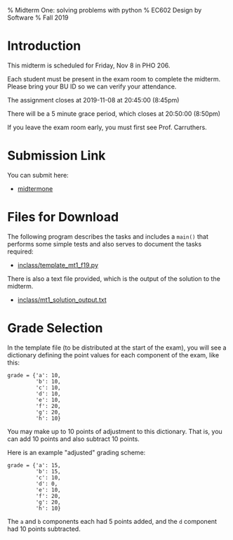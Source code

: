 % Midterm One: solving problems with python
% EC602 Design by Software
% Fall 2019


# Introduction

This midterm is scheduled for Friday, Nov 8 in PHO 206.

Each student must be present in the exam room to complete
the midterm. Please bring your BU ID so we can verify
your attendance.

The assignment closes at 2019-11-08 at 20:45:00 (8:45pm)

There will be a 5 minute grace period, which closes at 20:50:00 (8:50pm)

If you leave the exam room early, you must first see Prof. Carruthers.

# Submission Link

You can submit here: 

- [midtermone](http://curl.bu.edu:19602/fall2019/submit/midtermone)



# Files for Download

The following program describes the tasks and includes
a `main()` that performs some simple tests and also
serves to document the tasks required:


 - [inclass/template_mt1_f19.py](http://curl.bu.edu/static/content/ec602_fall19/inclass/template_mt1_f19.py)

There is also a text file provided, which is the output
of the solution to the midterm.

- [inclass/mt1_solution_output.txt](http://curl.bu.edu/static/content/ec602_fall19/inclass/mt1_solution_output.txt)

# Grade Selection

In the template file (to be distributed at the start of the exam), you will
see a dictionary defining the point values for each component of the exam,
like this:

```
grade = {'a': 10,
         'b': 10,
         'c': 10,
         'd': 10,
         'e': 10,
         'f': 20,
         'g': 20,
         'h': 10}
```

You may make up to 10 points of adjustment to this dictionary. That is, you can
add 10 points and also subtract 10 points.

Here is an example "adjusted" grading scheme:

```
grade = {'a': 15,
         'b': 15,
         'c': 10,
         'd': 0,
         'e': 10,
         'f': 20,
         'g': 20,
         'h': 10}
```

The `a` and `b` components each had 5 points added, and the `d` component had 10 points 
subtracted.


